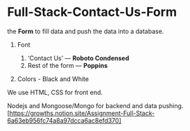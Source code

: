 # Full-Stack-Contact-Us-Form

the **Form** to fill data  and push the data into a database.

1. Font
    1. ‘Contact Us’ — **Roboto Condensed**
    2. Rest of the form — **Poppins**
    
2. Colors - Black and White

We use HTML, CSS for front end.

Nodejs and Mongoose/Mongo for backend and data pushing.
[https://growths.notion.site/Assignment-Full-Stack-6a63eb956fc74a8a97dcca6ac8efd370]
